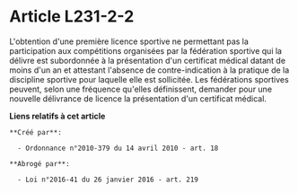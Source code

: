 # Article L231-2-2

L'obtention d'une première licence sportive ne permettant pas la participation aux compétitions organisées par la fédération
sportive qui la délivre est subordonnée à la présentation d'un certificat médical datant de moins d'un an et attestant
l'absence de contre-indication à la pratique de la discipline sportive pour laquelle elle est sollicitée. Les fédérations
sportives peuvent, selon une fréquence qu'elles définissent, demander pour une nouvelle délivrance de licence la présentation
d'un certificat médical.

**Liens relatifs à cet article**

	**Créé par**:

	  - Ordonnance n°2010-379 du 14 avril 2010 - art. 18

	**Abrogé par**:

	  - Loi n°2016-41 du 26 janvier 2016 - art. 219
